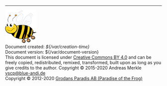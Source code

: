 
---

![Very Simple Control Protocol](./images/logo_100.png "Very Simple Control Protocol")  
Document created: *${/var/creation-time}*  
Document version: ${/var/document-version}  
This document is licensed under [Creative Commons BY 4.0](https://creativecommons.org/licenses/by/4.0/) and can be freely copied, redistributed, remixed, transformed, built upon as long as you give credits to the author.
Copyright &copy; 2015-2020 Andreas Merkle <vscp@blue-andi.de><br />
Copyright &copy; 2012-2020 <a href="https://www.grodansparadis.com">Grodans Paradis AB (Paradise of the Frog)</a>